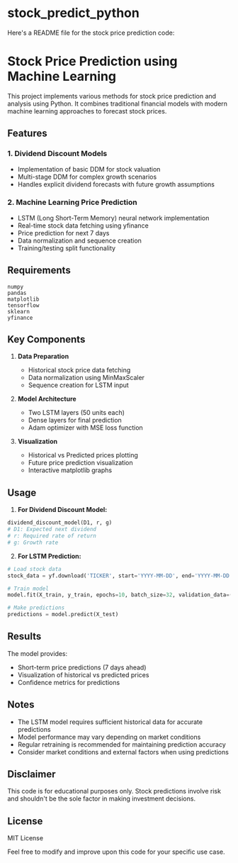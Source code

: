 # stock_predict_python

Here's a README file for the stock price prediction code:

# Stock Price Prediction using Machine Learning

This project implements various methods for stock price prediction and analysis using Python. It combines traditional financial models with modern machine learning approaches to forecast stock prices.

## Features

### 1. Dividend Discount Models
- Implementation of basic DDM for stock valuation
- Multi-stage DDM for complex growth scenarios
- Handles explicit dividend forecasts with future growth assumptions

### 2. Machine Learning Price Prediction
- LSTM (Long Short-Term Memory) neural network implementation
- Real-time stock data fetching using yfinance
- Price prediction for next 7 days
- Data normalization and sequence creation
- Training/testing split functionality

## Requirements

```
numpy
pandas
matplotlib
tensorflow
sklearn
yfinance
```

## Key Components

1. **Data Preparation**
   - Historical stock price data fetching
   - Data normalization using MinMaxScaler
   - Sequence creation for LSTM input

2. **Model Architecture**
   - Two LSTM layers (50 units each)
   - Dense layers for final prediction
   - Adam optimizer with MSE loss function

3. **Visualization**
   - Historical vs Predicted prices plotting
   - Future price prediction visualization
   - Interactive matplotlib graphs

## Usage

1. **For Dividend Discount Model:**
```python
dividend_discount_model(D1, r, g)
# D1: Expected next dividend
# r: Required rate of return
# g: Growth rate
```

2. **For LSTM Prediction:**
```python
# Load stock data
stock_data = yf.download('TICKER', start='YYYY-MM-DD', end='YYYY-MM-DD')

# Train model
model.fit(X_train, y_train, epochs=10, batch_size=32, validation_data=(X_test, y_test))

# Make predictions
predictions = model.predict(X_test)
```

## Results

The model provides:
- Short-term price predictions (7 days ahead)
- Visualization of historical vs predicted prices
- Confidence metrics for predictions

## Notes

- The LSTM model requires sufficient historical data for accurate predictions
- Model performance may vary depending on market conditions
- Regular retraining is recommended for maintaining prediction accuracy
- Consider market conditions and external factors when using predictions

## Disclaimer

This code is for educational purposes only. Stock predictions involve risk and shouldn't be the sole factor in making investment decisions.

## License

MIT License

Feel free to modify and improve upon this code for your specific use case.
